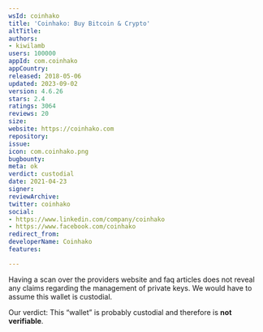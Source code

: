 ```yaml
---
wsId: coinhako
title: 'Coinhako: Buy Bitcoin & Crypto'
altTitle: 
authors:
- kiwilamb
users: 100000
appId: com.coinhako
appCountry: 
released: 2018-05-06
updated: 2023-09-02
version: 4.6.26
stars: 2.4
ratings: 3064
reviews: 20
size: 
website: https://coinhako.com
repository: 
issue: 
icon: com.coinhako.png
bugbounty: 
meta: ok
verdict: custodial
date: 2021-04-23
signer: 
reviewArchive: 
twitter: coinhako
social:
- https://www.linkedin.com/company/coinhako
- https://www.facebook.com/coinhako
redirect_from: 
developerName: Coinhako
features: 

---
```


Having a scan over the providers website and faq articles does not reveal any
claims regarding the management of private keys.
We would have to assume this wallet is custodial.

Our verdict: This “wallet” is probably custodial and therefore is **not verifiable**.
